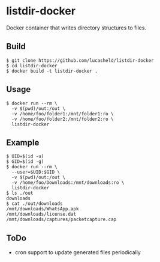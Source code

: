 listdir-docker
==============

Docker container that writes directory structures to files.

## Build
```console
$ git clone https://github.com/lucasheld/listdir-docker
$ cd listdir-docker
$ docker build -t listdir-docker .
```

## Usage
```console
$ docker run --rm \
  -v $(pwd)/out:/out \
  -v /home/foo/folder1:/mnt/folder1:ro \
  -v /home/foo/folder2:/mnt/folder2:ro \
  listdir-docker
```

## Example
```console
$ UID=$(id -u)
$ GID=$(id -g)
$ docker run --rm \
  --user=$UID:$GID \
  -v $(pwd)/out:/out \
  -v /home/foo/Downloads:/mnt/downloads:ro \
  listdir-docker
$ ls ./out
downloads
$ cat ./out/downloads
/mnt/downloads/WhatsApp.apk
/mnt/downloads/license.dat
/mnt/downloads/captures/packetcapture.cap
```

## ToDo
- cron support to update generated files periodically
